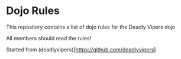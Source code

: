 Dojo Rules
==========

This repository contains a list of dojo rules for the Deadly Vipers dojo

All members should read the rules!

Started from (deadlyvipers)[https://github.com/deadlyvipers]
